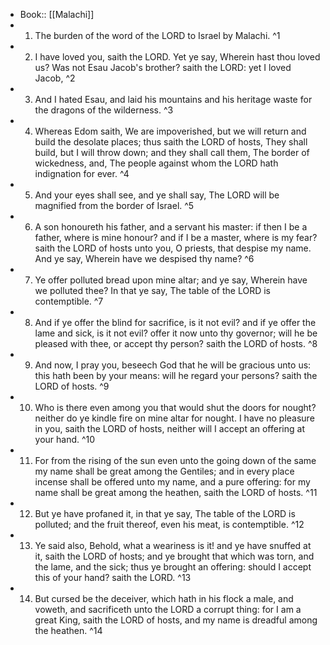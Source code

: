 - Book:: [[Malachi]]
- 1. The burden of the word of the LORD to Israel by Malachi. ^1
- 2. I have loved you, saith the LORD. Yet ye say, Wherein hast thou loved us? Was not Esau Jacob's brother? saith the LORD: yet I loved Jacob, ^2
- 3. And I hated Esau, and laid his mountains and his heritage waste for the dragons of the wilderness. ^3
- 4. Whereas Edom saith, We are impoverished, but we will return and build the desolate places; thus saith the LORD of hosts, They shall build, but I will throw down; and they shall call them, The border of wickedness, and, The people against whom the LORD hath indignation for ever. ^4
- 5. And your eyes shall see, and ye shall say, The LORD will be magnified from the border of Israel. ^5
- 6. A son honoureth his father, and a servant his master: if then I be a father, where is mine honour? and if I be a master, where is my fear? saith the LORD of hosts unto you, O priests, that despise my name. And ye say, Wherein have we despised thy name? ^6
- 7. Ye offer polluted bread upon mine altar; and ye say, Wherein have we polluted thee? In that ye say, The table of the LORD is contemptible. ^7
- 8. And if ye offer the blind for sacrifice, is it not evil? and if ye offer the lame and sick, is it not evil? offer it now unto thy governor; will he be pleased with thee, or accept thy person? saith the LORD of hosts. ^8
- 9. And now, I pray you, beseech God that he will be gracious unto us: this hath been by your means: will he regard your persons? saith the LORD of hosts. ^9
- 10. Who is there even among you that would shut the doors for nought? neither do ye kindle fire on mine altar for nought. I have no pleasure in you, saith the LORD of hosts, neither will I accept an offering at your hand. ^10
- 11. For from the rising of the sun even unto the going down of the same my name shall be great among the Gentiles; and in every place incense shall be offered unto my name, and a pure offering: for my name shall be great among the heathen, saith the LORD of hosts. ^11
- 12. But ye have profaned it, in that ye say, The table of the LORD is polluted; and the fruit thereof, even his meat, is contemptible. ^12
- 13. Ye said also, Behold, what a weariness is it! and ye have snuffed at it, saith the LORD of hosts; and ye brought that which was torn, and the lame, and the sick; thus ye brought an offering: should I accept this of your hand? saith the LORD. ^13
- 14. But cursed be the deceiver, which hath in his flock a male, and voweth, and sacrificeth unto the LORD a corrupt thing: for I am a great King, saith the LORD of hosts, and my name is dreadful among the heathen. ^14
